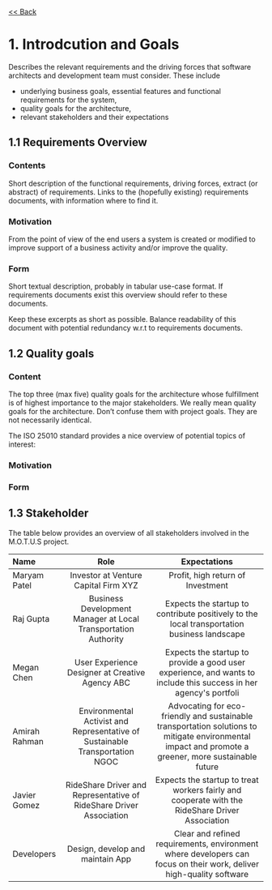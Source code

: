 [<< Back](/README.md)

# 1. Introdcution and Goals



Describes the relevant requirements and the driving forces that software architects and development team must consider. These include

- underlying business goals, essential features and functional requirements for the system,
- quality goals for the architecture,
- relevant stakeholders and their expectations

## 1.1 Requirements Overview

### Contents

Short description of the functional requirements, driving forces, extract (or abstract) of requirements. Links to the (hopefully existing) requirements documents, with information where to find it.

### Motivation

From the point of view of the end users a system is created or modified to improve support of a business activity and/or improve the quality.

### Form

Short textual description, probably in tabular use-case format. If requirements documents exist this overview should refer to these documents.

Keep these excerpts as short as possible. Balance readability of this document with potential redundancy w.r.t to requirements documents. 

## 1.2 Quality goals

### Content

The top three (max five) quality goals for the architecture whose fulfillment is of highest importance to the major stakeholders. We really mean quality goals for the architecture. Don’t confuse them with project goals. They are not necessarily identical.

The ISO 25010 standard provides a nice overview of potential topics of interest:

### Motivation

### Form

## 1.3 Stakeholder

The table below provides an overview of all stakeholders involved in the M.O.T.U.S project.

| Name          |                                     Role                                     |                                                                     Expectations                                                                     |
|:--------------|:----------------------------------------------------------------------------:|:----------------------------------------------------------------------------------------------------------------------------------------------------:|
| Maryam Patel  |                     Investor at Venture Capital Firm XYZ                     |                                                          Profit, high return of Investment                                                           |
| Raj Gupta     |        Business Development Manager at Local Transportation Authority        |                             Expects the startup to contribute positively to the local transportation business landscape                              |
| Megan Chen    |               User Experience Designer at Creative Agency ABC                |                  Expects the startup to provide a good user experience, and wants to include this success in her agency's portfoli                   |
| Amirah Rahman | Environmental Activist and Representative of Sustainable Transportation NGOC | Advocating for eco-friendly and sustainable transportation solutions to mitigate environmental impact and promote a greener, more sustainable future |
| Javier Gomez  |     RideShare Driver and Representative of RideShare Driver Association      |                           Expects the startup to treat workers fairly and cooperate with the RideShare Driver Association                            |
| Developers    |                       Design, develop and maintain App                       |                 Clear and refined requirements, environment where developers can focus on their work, deliver high-quality software                  |